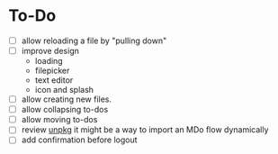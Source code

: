 # To-Do

- [ ] allow reloading a file by "pulling down"
- [ ] improve design
  - loading
  - filepicker
  - text editor
  - icon and splash
- [ ] allow creating new files.
- [ ] allow collapsing to-dos
- [ ] allow moving to-dos
- [ ] review [unpkg](https://unpkg.com/)
      it might be a way to import an MDo flow dynamically
- [ ] add confirmation before logout
